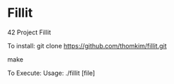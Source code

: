 # Fillit
42 Project Fillit

To install:
git clone https://github.com/thomkim/fillit.git

make

To Execute:
Usage: ./fillit [file]
